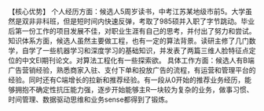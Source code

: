 

【核心优势】
个人经历方面：候选人5周岁读书，中考江苏某地级市前5。大学虽然是双非非科班，但是短时间内快速反弹，考取了985硕并入职了字节跳动。毕业后第一份工作的项目发展不佳，对职业生涯有自己的思考，并付出了努力和尝试。
知识体系方面，候选人虽然主要做工程，也有一定的算法背景。读研主修了几门数学，自学了一些机器学习和深度学习的基础知识，并发表了两篇三维人脸特征点定位的中文EI期刊论文。对算法工程化有一些探索欲。
具体工作方面：候选人有B端广告营销经验，熟悉商家入驻、支付下单和投放广告的流程，有运营和管理平台的经验。同时还有C端增长的拉新和推荐经验。有一段从0开始的推荐业务经历，能够拥抱不确定性抗压能力强，逐步开始能够主R一块较为复杂的业务，做事习惯、时间管理、数据驱动思维和业务sense都得到了锻炼。